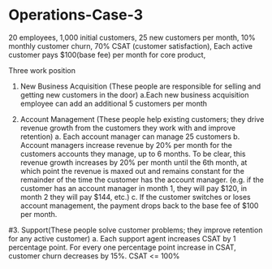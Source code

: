 # Operations-Case-3
20 employees,
1,000 initial customers, 
25 new customers per month,
10% monthly customer churn,
70% CSAT (customer satisfaction),
Each active customer pays $100(base fee) per month for core product,

Three work position
1. New Business Acquisition (These people are responsible for selling and getting new customers in the door)
   a.Each new business acquisition employee can add an additional 5 customers per month

2. Account Management (These people help existing customers; they drive revenue growth from the customers they work with and improve retention)
   a. Each account manager can manage 25 customers
   b. Account managers increase revenue by 20% per month for the customers accounts they manage, up to 6 months.
      To be clear, this revenue growth increases by 20% per month until the 6th month,
      at which point the revenue is maxed out and remains constant for the remainder of the time the customer has the account manager.
      (e.g. if the customer has an account manager in month 1, they will pay $120, in month 2 they will pay $144, etc.)
   c. If the customer switches or loses account management, the payment drops back to the base fee of $100 per month.

#3. Support(These people solve customer problems; they improve retention for any active customer)
   a. Each support agent increases CSAT by 1 percentage point.
      For every one percentage point increase in CSAT, customer churn decreases by 15%.
      CSAT <= 100%
